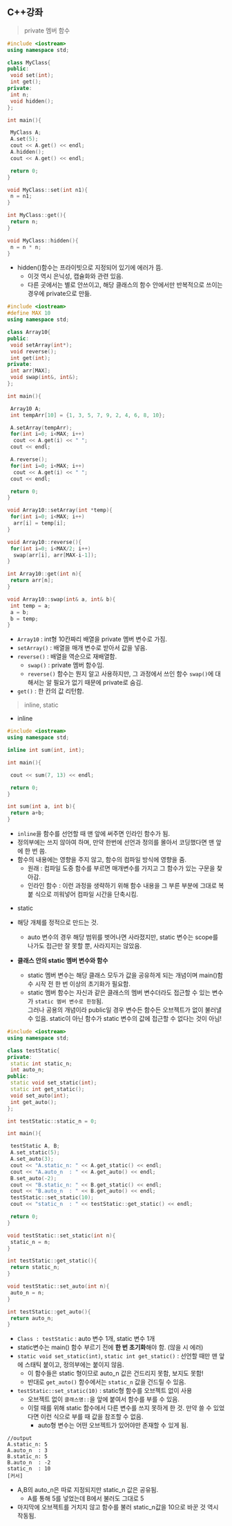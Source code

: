 ## C++강좌

> private 멤버 함수

```cpp
#include <iostream>
using namespace std;

class MyClass{
public:
 void set(int);
 int get();
private:
 int n;
 void hidden();
};

int main(){

 MyClass A;
 A.set(5);
 cout << A.get() << endl;
 A.hidden();
 cout << A.get() << endl;

 return 0;
}

void MyClass::set(int n1){
 n = n1;
}

int MyClass::get(){
 return n;
}

void MyClass::hidden(){
 n = n * n;
}
```

- hidden()함수는 프라이빗으로 지정되어 있기에 에러가 뜸.
    - 이것 역시 은닉성, 캡슐화와 관련 있음.
    - 다른 곳에서는 별로 안쓰이고, 해당 클래스의 함수 안에서만 반복적으로 쓰이는 경우에 private으로 만듦.


```cpp
#include <iostream>
#define MAX 10
using namespace std;

class Array10{
public:
 void setArray(int*);
 void reverse();
 int get(int);
private:
 int arr[MAX];
 void swap(int&, int&);
};

int main(){

 Array10 A;
 int tempArr[10] = {1, 3, 5, 7, 9, 2, 4, 6, 8, 10};

 A.setArray(tempArr);
 for(int i=0; i<MAX; i++)
  cout << A.get(i) << " ";
 cout << endl;

 A.reverse();
 for(int i=0; i<MAX; i++)
  cout << A.get(i) << " ";
 cout << endl;

 return 0;
}

void Array10::setArray(int *temp){
 for(int i=0; i<MAX; i++)
  arr[i] = temp[i];
}

void Array10::reverse(){
 for(int i=0; i<MAX/2; i++)
  swap(arr[i], arr[MAX-i-1]);
}

int Array10::get(int n){
 return arr[n];
}

void Array10::swap(int& a, int& b){
 int temp = a;
 a = b;
 b = temp;
}
```

- `Array10` : int형 10칸짜리 배열을 private 멤버 변수로 가짐.
- `setArray()` : 배열을 매개 변수로 받아서 값을 넣음.
- `reverse()` : 배열을 역순으로 재배열함.
    - `swap()` : private 멤버 함수임.
    - `reverse()` 함수는 뭔지 알고 사용하지만, 그 과정에서 쓰인 함수 `swap()`에 대해서는 알 필요가 없기 때문에 private로 숨김.
- `get()` : 한 칸의 값 리턴함.

> inline, static

* inline
```cpp
#include <iostream>
using namespace std;

inline int sum(int, int);

int main(){

 cout << sum(7, 13) << endl;

 return 0;
}

int sum(int a, int b){
 return a+b;
}
```

- `inline`을 함수를 선언할 때 맨 앞에 써주면 인라인 함수가 됨.
- 정의부에는 쓰지 않아여 하며, 만약 한번에 선언과 정의를 몰아서 코딩했다면 맨 앞에 한 번 씀.
- 함수의 내용에는 영향을 주지 않고, 함수의 컴파일 방식에 영향을 줌.
    - 원래 : 컴파일 도중 함수를 부르면 매개변수를 가지고 그 함수가 있는 구문을 찾아감.
    - 인라인 함수 : 이런 과정을 생략하기 위해 함수 내용을 그 부른 부분에 그대로 복붙 식으로 끼워넣어 컴파일 시간을 단축시킴.

* static
- 해당 개체를 정적으로 만드는 것.
    - auto 변수의 경우 해당 범위를 벗어나면 사라졌지만, static 변수는 scope를 나가도 접근만 잘 못할 뿐, 사라지지는 않았음.  


- **클래스 안의 static 멤버 변수와 함수**
    - static 멤버 변수는 해당 클래스 모두가 값을 공유하게 되는 개념이며 main()함수 시작 전 한 번 이상의 초기화가 필요함.
    - static 멤버 함수는 자신과 같은 클래스의 멤버 변수더라도 접근할 수 있는 변수가 `static 멤버 변수로 한정`됨.  
    그러나 공용의 개념이라 public일 경우 변수든 함수든 오브젝트가 없이 불러낼 수 있음.  static이 아닌 함수가 static 변수의 값에 접근할 수 없다는 것이 아님!

```cpp
#include <iostream>
using namespace std;

class testStatic{
private:
 static int static_n;
 int auto_n;
public:
 static void set_static(int);
 static int get_static();
 void set_auto(int);
 int get_auto();
};

int testStatic::static_n = 0;

int main(){

 testStatic A, B;
 A.set_static(5);
 A.set_auto(3);
 cout << "A.static_n: " << A.get_static() << endl;
 cout << "A.auto_n  : " << A.get_auto() << endl;
 B.set_auto(-2);
 cout << "B.static_n: " << B.get_static() << endl;
 cout << "B.auto_n  : " << B.get_auto() << endl;
 testStatic::set_static(10);
 cout << "static_n  : " << testStatic::get_static() << endl;

 return 0;
}

void testStatic::set_static(int n){
 static_n = n;
}

int testStatic::get_static(){
 return static_n;
}

void testStatic::set_auto(int n){
 auto_n = n;
}

int testStatic::get_auto(){
 return auto_n;
}
```

- `Class : testStatic` : auto 변수 1개, static 변수 1개
- static변수는 main() 함수 부르기 전에 **한 번 초기화**해야 함. (않을 시 에러)
- `static void set_static(int)`, `static int get_static()` : 선언할 때만 맨 앞에 스태틱 붙이고, 정의부에는 붙이지 않음.
    - 이 함수들은 static 형이므로 auto_n 값은 건드리지 못함, 보지도 못함!
    - 반대로 `get_auto()` 함수에서는 `static_n` 값을 건드릴 수 있음.
- `testStatic::set_static(10)` : static형 함수를 오브젝트 없이 사용
    - 오브젝트 없이 `클래스명::`을 앞에 붙여서 함수를 부를 수 있음.
    - 이럴 때를 위해 static 함수에서 다른 변수를 쓰지 못하게 한 것. 만약 쓸 수 있었다면 이런 식으로 부를 때 값을 참조할 수 없음.  
        - auto형 변수는 어떤 오브젝트가 있어야만 존재할 수 있게 됨.

```
//output
A.static_n: 5
A.auto_n  : 3
B.static_n: 5
B.auto_n  : -2
static_n  : 10
[커서]
```

- A,B의 auto_n은 따로 지정되지만 static_n 값은 공유됨.
    - A를 통해 5를 넣었는데 B에서 불러도 그대로 5
- 마지막에 오브젝트를 거치지 않고 함수를 불러 static_n값을 10으로 바꾼 것 역시 작동됨.